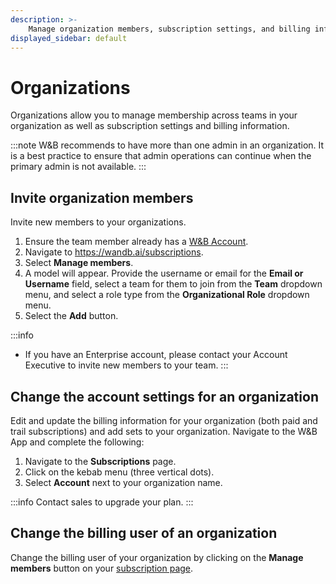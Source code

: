 ```yaml
---
description: >-
    Manage organization members, subscription settings, and billing information
displayed_sidebar: default    
---
```


# Organizations

Organizations allow you to manage membership across teams in your organization as well as subscription settings and billing information.

:::note
W&B recommends to have more than one admin in an organization. It is a best practice to ensure that admin operations can continue when the primary admin is not available. 
:::

## Invite organization members

Invite new members to your organizations.
1. Ensure the team member already has a [W&B Account](https://app.wandb.ai/login?signup=true).
2. Navigate to https://wandb.ai/subscriptions.
3. Select **Manage members**.
4. A model will appear. Provide the username or email for the **Email or Username** field, select a team for them to join from the **Team** dropdown menu, and select a role type from the **Organizational Role** dropdown menu.
5. Select the **Add** button.

:::info
* If you have an Enterprise account, please contact your Account Executive to invite new members to your team.
:::

## Change the account settings for an organization

Edit and update the billing information for your organization (both paid and trail subscriptions) and add sets to your organization. Navigate to the W&B App and complete the following:

1. Navigate to the **Subscriptions** page.
2. Click on the kebab menu (three vertical dots).
3. Select **Account** next to your organization name.

:::info
Contact sales to upgrade your plan.
:::

## Change the billing user of an organization

Change the billing user of your organization by clicking on the **Manage members** button on your [subscription page](https://wandb.ai/subscriptions).
